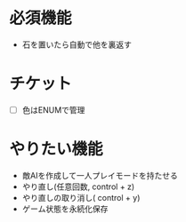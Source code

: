 # 必須機能

- 石を置いたら自動で他を裏返す


# チケット


- [ ] 色はENUMで管理


# やりたい機能


- 敵AIを作成して一人プレイモードを持たせる
- やり直し(任意回数, control + z)
- やり直しの取り消し( control + y)
- ゲーム状態を永続化保存

